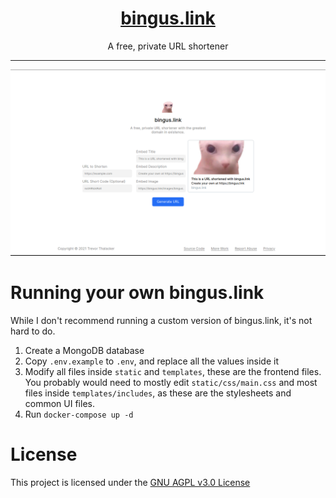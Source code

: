 <div align="center">
<h1 align="center"><a href="https://bingus.link">bingus.link</a></h1>
<p align="center">A free, private URL shortener</p>
</div>

---

![bingus.link](screenshot.png)

# Running your own bingus.link

While I don't recommend running a custom version of bingus.link, it's not hard to do.

1. Create a MongoDB database
1. Copy `.env.example` to `.env`, and replace all the values inside it
1. Modify all files inside `static` and `templates`, these are the frontend files. You probably would need to mostly edit `static/css/main.css` and most files inside `templates/includes`, as these are the stylesheets and common UI files.
1. Run `docker-compose up -d`

# License

This project is licensed under the [GNU AGPL v3.0 License](LICENSE)
